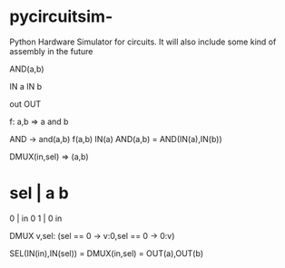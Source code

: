 # pycircuitsim-
Python Hardware Simulator for circuits. It will also include some kind of assembly in the future


AND(a,b)

IN a
IN b

out OUT

f: a,b => a and b

AND ->  and(a,b) f(a,b)
IN(a)
AND(a,b) = AND(IN(a),IN(b))

DMUX(in,sel) => (a,b)

sel	|	a	b
============
0	|	in	0
1	|	0	in 

DMUX v,sel: (sel == 0 -> v:0,sel == 0 -> 0:v) 

SEL(IN(in),IN(sel)) = DMUX(in,sel) = OUT(a),OUT(b)